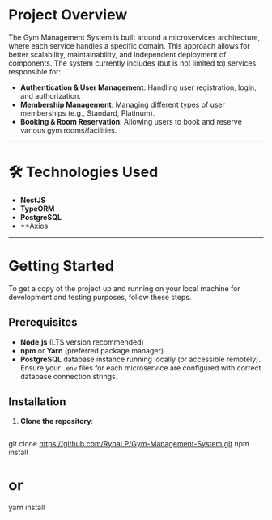 # Project Overview

The Gym Management System is built around a microservices architecture, where each service handles a specific domain. This approach allows for better scalability, maintainability, and independent deployment of components. The system currently includes (but is not limited to) services responsible for:

- **Authentication & User Management**: Handling user registration, login, and authorization.
- **Membership Management**: Managing different types of user memberships (e.g., Standard, Platinum).
- **Booking & Room Reservation**: Allowing users to book and reserve various gym rooms/facilities.

---

# 🛠 Technologies Used

- **NestJS**
- **TypeORM**
- **PostgreSQL**
- **Axios
---

# Getting Started

To get a copy of the project up and running on your local machine for development and testing purposes, follow these steps.

## Prerequisites

- **Node.js** (LTS version recommended)
- **npm** or **Yarn** (preferred package manager)
- **PostgreSQL** database instance running locally (or accessible remotely). Ensure your `.env` files for each microservice are configured with correct database connection strings.

## Installation

1. **Clone the repository**:
   ```bash
git clone https://github.com/RybaLP/Gym-Management-System.git
npm install
# or
yarn install








